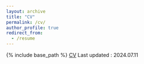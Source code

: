 ```yaml
---
layout: archive
title: "CV"
permalink: /cv/
author_profile: true
redirect_from:
  - /resume
---
```


{% include base_path %}
[CV](../files/CV_20240711.pdf) 
Last updated : 2024.07.11